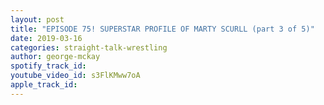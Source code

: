 ```yaml
---
layout: post
title: "EPISODE 75! SUPERSTAR PROFILE OF MARTY SCURLL (part 3 of 5)"
date: 2019-03-16
categories: straight-talk-wrestling
author: george-mckay
spotify_track_id: 
youtube_video_id: s3FlKMww7oA
apple_track_id: 
---
```

